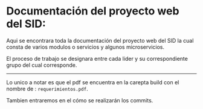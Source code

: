 # Documentación del proyecto web del SID: 

Aqui se encontrara toda la documentación del proyecto web del SID la cual consta de varios modulos o servicios y algunos microservicios.

El proceso de trabajo se designara entre cada lider y su correspondiente grupo del cual corresponde.

---

Lo unico a notar es que el pdf se encuentra en la carepta build con el nombre de : `requerimientos.pdf`. 

Tambien entraremos en el cómo se realizarán los commits.
